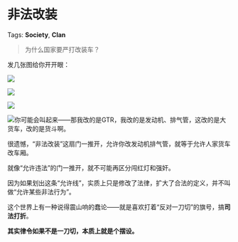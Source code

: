 # 非法改装

Tags: **Society**, **Clan**

> 为什么国家要严打改装车？



发几张图给你开开眼：

![](https://pic1.zhimg.com/50/v2-4345b7bbbe64d9266e4a7c3277c9d1ab_720w.jpg?source=2c26e567)  


![](https://pic1.zhimg.com/50/v2-1180bed6c455ddf13e9781f498bfc1ec_720w.jpg?source=2c26e567)  


![](https://pic1.zhimg.com/50/v2-be21bd678a67872f0cb4f97a7aee08e0_720w.jpg?source=2c26e567)  


![](https://picx.zhimg.com/50/v2-0d1aa8fa00122085df320f174b7dc625_720w.jpg?source=2c26e567)你可能会叫起来——那我改的是GTR，我改的是发动机、排气管，这改的是大货车，改的是货斗啊。

  


很遗憾，“非法改装”这扇门一推开，允许你改发动机排气管，就等于允许人家货车改车厢。

就像“允许违法”的门一推开，就不可能再区分闯红灯和强奸。

因为如果划出这条“允许线”，实质上只是修改了法律，扩大了合法的定义，并不叫做“允许某些非法行为”。

这个世界上有一种说得震山响的蠢论——就是喜欢打着“反对一刀切”的旗号，搞**司法打折**。

**其实律令如果不是一刀切，本质上就是个摆设。**



